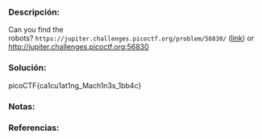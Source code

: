 ### Descripción: 
Can you find the robots? `https://jupiter.challenges.picoctf.org/problem/56830/` ([link](https://jupiter.challenges.picoctf.org/problem/56830/)) or http://jupiter.challenges.picoctf.org:56830
### Solución:
picoCTF{ca1cu1at1ng_Mach1n3s_1bb4c}
### Notas:

### Referencias: